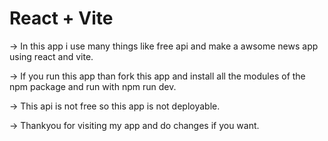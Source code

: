 # React + Vite

-> In this app i use many things like free api and make a awsome news app using react and vite.

-> If you run this app than fork this app and install all the modules of the npm package and run with npm run dev.

-> This api is not free so this app is not deployable.

-> Thankyou for visiting my app and do changes if you want.
